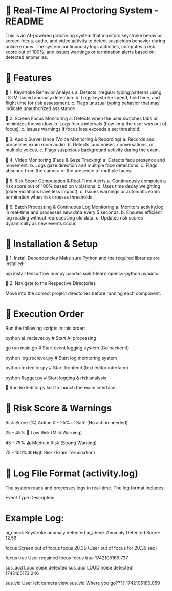 # 📌 Real-Time AI Proctoring System - README

This is an AI-powered proctoring system that monitors keystroke behavior, screen focus, audio, and video activity to detect suspicious behavior during online exams. The system continuously logs activities, computes a risk score out of 100%, and issues warnings or termination alerts based on detected anomalies.

# 📌 Features
🔹 1. Keystroke Behavior Analysis
a. Detects irregular typing patterns using LSTM-based anomaly detection.
b. Logs keystroke speed, hold time, and flight time for risk assessment.
c. Flags unusual typing behavior that may indicate unauthorized assistance.

🔹 2. Screen Focus Monitoring
a. Detects when the user switches tabs or minimizes the window.
b. Logs focus intervals (how long the user was out of focus).
c. Issues warnings if focus loss exceeds a set threshold.

🔹 3. Audio Surveillance (Voice Monitoring & Recording)
a. Records and processes exam room audio.
b. Detects loud noises, conversations, or multiple voices.
c. Flags suspicious background activity during the exam.

🔹 4. Video Monitoring (Face & Gaze Tracking)
a. Detects face presence and movement.
b. Logs gaze direction and multiple face detections.
c. Flags absence from the camera or the presence of multiple faces.

🔹 5. Risk Score Computation & Real-Time Alerts
a. Continuously computes a risk score out of 100% based on violations.
b. Uses time decay weighting (older violations have less impact).
c. Issues warnings or automatic exam termination when risk crosses thresholds.

🔹 6. Batch Processing & Continuous Log Monitoring
a. Monitors activity.log in real-time and processes new data every 5 seconds.
b. Ensures efficient log reading without reprocessing old data.
c. Updates risk scores dynamically as new events occur.

# 📌 Installation & Setup
🔹 1. Install Dependencies
Make sure Python and the required libraries are installed:

pip install tensorflow numpy pandas scikit-learn opencv-python pyaudio

🔹 2. Navigate to the Respective Directories

Move into the correct project directories before running each component.

# 📌 Execution Order

Run the following scripts in this order:

python ai_reciever.py     # Start AI processing

go run main.go            # Start event logging system (Go backend)

python log_reciever.py    # Start log monitoring system

python texteditor.py      # Start frontend (text editor interface)

python flagger.py         # Start logging & risk analysis

🔹 Run texteditor.py last to launch the exam interface.

# 📌 Risk Score & Warnings

Risk Score (%)	Action
0 - 25%	✅ Safe (No action needed)

25 - 45%	🔸 Low Risk (Mild Warning)

45 - 75%	⚠️ Medium Risk (Strong Warning)

75 - 100%	❌ High Risk (Exam Termination)

# 📌 Log File Format (activity.log)

The system reads and processes logs in real-time. The log format includes:

Event       Type	                      Description              	

# Example Log:

ai_check  Keystroke anomaly detected	ai_check Anomaly Detected Score: 12.56

focus	Screen out of focus	focus 20.35 (User out of focus for 20.35 sec)

focus true	User regained focus	focus true 1742105169.737

sus_aud	Loud noise detected	sus_aud LOUD noise detected! 1742105173.246

sus_vid	User left camera view	sus_vid Where you go???? 1742105180.059
